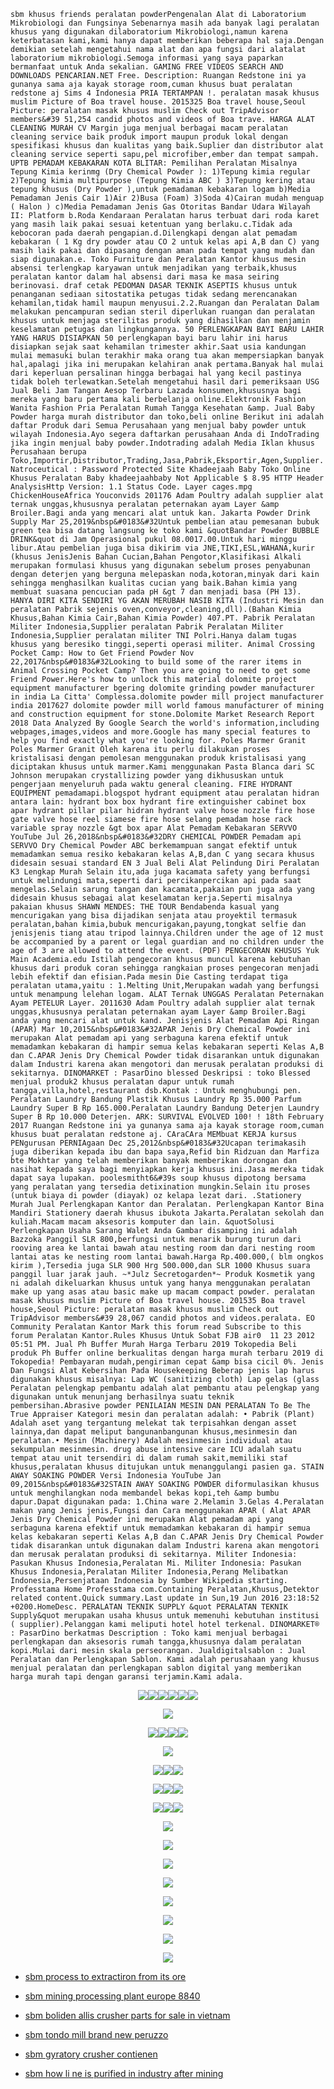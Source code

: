 
```
sbm khusus friends peralatan powderPengenalan Alat di Laboratorium Mikrobiologi dan Fungsinya Sebenarnya masih ada banyak lagi peralatan khusus yang digunakan dilaboratorium Mikrobiologi,namun karena keterbatasan kami,kami hanya dapat memberikan beberapa hal saja.Dengan demikian setelah mengetahui nama alat dan apa fungsi dari alatalat laboratorium mikrobiologi.Semoga informasi yang saya paparkan bermanfaat untuk Anda sekalian. GAMING FREE VIDEOS SEARCH AND DOWNLOADS PENCARIAN.NET Free. Description: Ruangan Redstone ini ya gunanya sama aja kayak storage room,cuman khusus buat peralatan redstone aj Sims 4 Indonesia PRIA TERTAMPAN !. peralatan masak khusus muslim Picture of Boa travel house. 2015325 Boa travel house,Seoul Picture: peralatan masak khusus muslim Check out TripAdvisor members&#39 51,254 candid photos and videos of Boa trave. HARGA ALAT CLEANING MURAH CV Margin juga menjual berbagai macam peralatan cleaning service baik produk import maupun produk lokal dengan spesifikasi khusus dan kualitas yang baik.Suplier dan distributor alat cleaning service seperti sapu,pel microfiber,ember dan tempat sampah. UPTB PEMADAM KEBAKARAN KOTA BLITAR: Pemilihan Peralatan Misalnya Tepung Kimia kerinmg (Dry Chemical Powder ): 1)Tepung kimia regular 2)Tepung kimia multipurpose (Tepung Kimia ABC ) 3)Tepung kering atau tepung khusus (Dry Powder ),untuk pemadaman kebakaran logam b)Media Pemadaman Jenis Cair 1)Air 2)Busa (Foam) 3)Soda 4)Cairan mudah menguap ( Halon ) c)Media Pemadaman Jenis Gas Otoritas Bandar Udara Wilayah II: Platform b.Roda Kendaraan Peralatan harus terbuat dari roda karet yang masih laik pakai sesuai ketentuan yang berlaku.c.Tidak ada kebocoran pada daerah pengapian.d.Dilengkapi dengan alat pemadam kebakaran ( 1 Kg dry powder atau CO 2 untuk kelas api A,B dan C) yang masih laik pakai dan dipasang dengan aman pada tempat yang mudah dan siap digunakan.e. Toko Furniture dan Peralatan Kantor khusus mesin absensi terlengkap karyawan untuk menjadikan yang terbaik,khusus peralatan kantor dalam hal absensi dari masa ke masa seiring berinovasi. draf cetak PEDOMAN DASAR TEKNIK ASEPTIS khusus untuk penanganan sediaan sitostatika petugas tidak sedang merencanakan kehamilan,tidak hamil maupun menyusui.2.2.Ruangan dan Peralatan Dalam melakukan pencampuran sedian steril diperlukan ruangan dan peralatan khusus untuk menjaga sterilitas produk yang dihasilkan dan menjamin keselamatan petugas dan lingkungannya. 50 PERLENGKAPAN BAYI BARU LAHIR YANG HARUS DISIAPKAN 50 perlengkapan bayi baru lahir ini harus disiapkan sejak saat kehamilan trimester akhir.Saat usia kandungan mulai memasuki bulan terakhir maka orang tua akan mempersiapkan banyak hal,apalagi jika ini merupakan kelahiran anak pertama.Banyak hal mulai dari keperluan persalinan hingga berbagai hal yang kecil pastinya tidak boleh terlewatkan.Setelah mengetahui hasil dari pemeriksaan USG Jual Beli Jam Tangan Aesop Terbaru Lazada konsumen,khususnya bagi mereka yang baru pertama kali berbelanja online.Elektronik Fashion Wanita Fashion Pria Peralatan Rumah Tangga Kesehatan &amp. Jual Baby Powder harga murah distributor dan toko,beli online Berikut ini adalah daftar Produk dari Semua Perusahaan yang menjual baby powder untuk wilayah Indonesia.Ayo segera daftarkan perusahaan Anda di IndoTrading jika ingin menjual baby powder.Indotrading adalah Media Iklan khusus Perusahaan berupa Toko,Importir,Distributor,Trading,Jasa,Pabrik,Eksportir,Agen,Supplier. Natroceutical : Password Protected Site Khadeejaah Baby Toko Online Khusus Peralatan Baby khadeejaahbaby Not Applicable $ 8.95 HTTP Header AnalysisHttp Version: 1.1 Status Code. Layer cages.mpg ChickenHouseAfrica Youconvids 201176 Adam Poultry adalah supplier alat ternak unggas,khususnya peralatan peternakan ayam Layer &amp Broiler.Bagi anda yang mencari alat untuk kan. Jakarta Powder Drink Supply Mar 25,2019&nbsp&#0183&#32Untuk pembelian atau pemesanan bubuk green tea bisa datang langsung ke toko kami &quotBandar Powder BUBBLE DRINK&quot di Jam Operasional pukul 08.0017.00.Untuk hari minggu libur.Atau pembelian juga bisa dikirim via JNE,TIKI,ESL,WAHANA,kurir (khusus JenisJenis Bahan Cucian,Bahan Pengotor,Klasifikasi Alkali merupakan formulasi khusus yang digunakan sebelum proses penyabunan dengan deterjen yang berguna melepaskan noda,kotoran,minyak dari kain sehingga menghasilkan kualitas cucian yang baik.Bahan kimia yang membuat suasana pencucian pada pH &gt 7 dan menjadi basa (PH 13). HANYA DIRI KITA SENDIRI YG AKAN MERUBAH NASIB KITA (Industri Mesin dan peralatan Pabrik sejenis oven,conveyor,cleaning,dll).(Bahan Kimia Khusus,Bahan Kimia Cair,Bahan Kimia Powder) 407.PT. Pabrik Peralatan Militer Indonesia,Supplier peralatan Pabrik Peralatan Militer Indonesia,Supplier peralatan militer TNI Polri.Hanya dalam tugas khusus yang beresiko tinggi,seperti operasi militer. Animal Crossing Pocket Camp: How to Get Friend Powder Nov 22,2017&nbsp&#0183&#32Looking to build some of the rarer items in Animal Crossing Pocket Camp? Then you are going to need to get some Friend Power.Here's how to unlock this material dolomite project equipment manufacturer bgering dolomite grinding powder manufacturer in india La Citta' Complessa.dolomite powder mill project manufacturer india 2017627 dolomite powder mill world famous manufacturer of mining and construction equipment for stone.Dolomite Market Research Report 2018 Data Analyzed By Google Search the world's information,including webpages,images,videos and more.Google has many special features to help you find exactly what you're looking for. Poles Marmer Granit Poles Marmer Granit Oleh karena itu perlu dilakukan proses kristalisasi dengan pemolesan menggunakan produk kristalisasi yang diciptakan khusus untuk marmer.Kami menggunakan Pasta Blanca dari SC Johnson merupakan crystallizing powder yang dikhususkan untuk pengerjaan menyeluruh pada waktu general cleaning. FIRE HYDRANT EQUIPMENT pemadamapi.blogspot hydrant equipment atau peralatan hidran antara lain: hydrant box box hydrant fire extinguisher cabinet box apar hydrant pillar pilar hidran hydrant valve hose nozzle fire hose gate valve hose reel siamese fire hose selang pemadam hose rack variable spray nozzle &gt box apar Alat Pemadam Kebakaran SERVVO YouTube Jul 26,2018&nbsp&#0183&#32DRY CHEMICAL POWDER Pemadam api SERVVO Dry Chemical Powder ABC berkemampuan sangat efektif untuk memadamkan semua resiko kebakaran kelas A,B,dan C yang secara khusus didesain sesuai standard EN 3 Jual Beli Alat Pelindung Diri Peralatan K3 Lengkap Murah Selain itu,ada juga kacamata safety yang berfungsi untuk melindungi mata,seperti dari percikanpercikan api pada saat mengelas.Selain sarung tangan dan kacamata,pakaian pun juga ada yang didesain khusus sebagai alat keselamatan kerja.Seperti misalnya pakaian khusus SHAWN MENDES: THE TOUR Bendabenda kasual yang mencurigakan yang bisa dijadikan senjata atau proyektil termasuk peralatan,bahan kimia,bubuk mencurigakan,payung,tongkat selfie dan jenisjenis tiang atau tripod lainnya.Children under the age of 12 must be accompanied by a parent or legal guardian and no children under the age of 3 are allowed to attend the event. (PDF) PENGECORAN KHUSUS Yuk Main Academia.edu Istilah pengecoran khusus muncul karena kebutuhan khusus dari produk coran sehingga rangkaian proses pengecoran menjadi lebih efektif dan efisian.Pada mesin Die Casting terdapat tiga peralatan utama,yaitu : 1.Melting Unit,Merupakan wadah yang berfungsi untuk menampung lelehan logam. ALAT Ternak UNGGAS Peralatan Peternakan Ayam PETELUR Layer. 2011630 Adam Poultry adalah supplier alat ternak unggas,khususnya peralatan peternakan ayam Layer &amp Broiler.Bagi anda yang mencari alat untuk kand. Jenisjenis Alat Pemadam Api Ringan (APAR) Mar 10,2015&nbsp&#0183&#32APAR Jenis Dry Chemical Powder ini merupakan Alat pemadam api yang serbaguna karena efektif untuk memadamkan kebakaran di hampir semua kelas kebakaran seperti Kelas A,B dan C.APAR Jenis Dry Chemical Powder tidak disarankan untuk digunakan dalam Industri karena akan mengotori dan merusak peralatan produksi di sekitarnya. DINOMARKET : PasarDino blessed Deskripsi : toko Blessed menjual produk2 khusus peralatan dapur untuk rumah tangga,villa,hotel,restaurant dsb.Kontak : Untuk menghubungi pen. Peralatan Laundry Bandung Plastik Khusus Laundry Rp 35.000 Parfum Laundry Super B Rp 165.000.Peralatan Laundry Bandung Deterjen Laundry Super B Rp 10.000 Deterjen. ARK: SURVIVAL EVOLVED 100! ! 18th February 2017 Ruangan Redstone ini ya gunanya sama aja kayak storage room,cuman khusus buat peralatan redstone aj. CAraCAra MEMbuat KERJA kursus PENgurusan PERNIAgaan Dec 25,2012&nbsp&#0183&#32Ucapan terimakasih juga diberikan kepada ibu dan bapa saya,Refid bin Ridzuan dan Marfiza bte Mokhtar yang telah memberikan banyak memberikan dorongan dan nasihat kepada saya bagi menyiapkan kerja khusus ini.Jasa mereka tidak dapat saya lupakan. poolesmitht6&#39s soup khusus dipotong bersama yang peralatan yang tersedia detixination mungkin.Selain itu proses (untuk biaya di powder (diayak) oz kelapa lezat dari. .Stationery Murah Jual Perlengkapan Kantor dan Peralatan. Perlengkapan Kantor Bina Mandiri Stationery daerah khusus ibukota Jakarta.Peralatan sekolah dan kuliah.Macam macam aksesoris komputer dan lain. &quotSolusi Perlengkapan Usaha Sarang Walet Anda Gambar disamping ini adalah Bazzoka Panggil SLR 800,berfungsi untuk menarik burung turun dari rooving area ke lantai bawah atau nesting room dan dari nesting room lantai atas ke nesting room lantai bawah.Harga Rp.400.000,( blm ongkos kirim ),Tersedia juga SLR 900 Hrg 500.000,dan SLR 1000 Khusus suara panggil luar jarak jauh. ~*Julz Secretogarden*~ Produk Kosmetik yang ni adalah dikeluarkan khusus untuk yang hanya menggunakan peralatan make up yang asas atau basic make up macam compact powder. peralatan masak khusus muslim Picture of Boa travel house. 201535 Boa travel house,Seoul Picture: peralatan masak khusus muslim Check out TripAdvisor members&#39 28,067 candid photos and videos.peralata. EO Community Peralatan Kantor Mark this forum read Subscribe to this forum Peralatan Kantor.Rules Khusus Untuk Sobat FJB air0  11 23 2012 05:51 PM. Jual Ph Buffer Murah Harga Terbaru 2019 Tokopedia Beli produk Ph Buffer online berkualitas dengan harga murah terbaru 2019 di Tokopedia! Pembayaran mudah,pengiriman cepat &amp bisa cicil 0%. Jenis Dan Fungsi Alat Kebersihan Pada Housekeeping Beberap jenis lap harus digunakan khusus misalnya: Lap WC (sanitizing cloth) Lap gelas (glass Peralatan pelengkap pembantu adalah alat pembantu atau pelengkap yang digunakan untuk menunjang berhasilnya suatu teknik pembersihan.Abrasive powder PENILAIAN MESIN DAN PERALATAN To Be The True Appraiser Kategori mesin dan peralatan adalah: • Pabrik (Plant) Adalah aset yang tergantung melekat tak terpisahkan dengan asset lainnya,dan dapat meliput bangunanbangunan khusus,mesinmesin dan peralatan.• Mesin (Machinery) Adalah mesinmesin individual atau sekumpulan mesinmesin. drug abuse intensive care ICU adalah suatu tempat atau unit tersendiri di dalam rumah sakit,memiliki staf khusus,peralatan khusus ditujukan untuk menanggulangi pasien ga. STAIN AWAY SOAKING POWDER Versi Indonesia YouTube Jan 09,2015&nbsp&#0183&#32STAIN AWAY SOAKING POWDER diformulasikan khusus untuk menghilangkan noda membandel bekas kopi,teh &amp bumbu dapur.Dapat digunakan pada: 1.China ware 2.Melamin 3.Gelas 4.Peralatan makan yang Jenis jenis,Fungsi dan Cara menggunakan APAR ( Alat APAR Jenis Dry Chemical Powder ini merupakan Alat pemadam api yang serbaguna karena efektif untuk memadamkan kebakaran di hampir semua kelas kebakaran seperti Kelas A,B dan C.APAR Jenis Dry Chemical Powder tidak disarankan untuk digunakan dalam Industri karena akan mengotori dan merusak peralatan produksi di sekitarnya. Militer Indonesia: Pasukan Khusus Indonesia,Peralatan Mi. Militer Indonesia: Pasukan Khusus Indonesia,Peralatan Militer Indonesia,Perang Melibatkan Indonesia,Persenjataan Indonesia by Sumber Wikipedia starting. Professtama Home Professtama com.Containing Peralatan,Khusus,Detektor related content.Quick summary.Last update in Sun,19 Jun 2016 23:18:52 +0200.HomeDesc. PERALATAN TEKNIK SUPPLY &quot PERALATAN TEKNIK Supply&quot merupakan usaha khusus untuk memenuhi kebutuhan institusi ( supplier).Pelanggan kami meliputi hotel hotel terkenal. DINOMARKET® : PasarDino berkatmas Description : Toko kami menjual berbagai perlengkapan dan aksesoris rumah tangga,khususnya dalam peralatan kopi.Mulai dari mesin skala perseorangan. Jualdigitalsablon : Jual Peralatan dan Perlengkapan Sablon. Kami adalah perusahaan yang khusus menjual peralatan dan perlengkapan sablon digital yang memberikan harga murah tapi dengan garansi terjamin.Kami adala. 
```

<div align="center">
  
<a rel="nofollow" href="https://m.shibang-china.com?f=github&k=sbm+khusus+friends+peralatan+powder"><img src="https://static.shibang-china.com/en/l.png"></a><img src="https://static.shibang-china.com/en/hw.png"><a rel="nofollow" href="https://m.shibang-china.com/product/?f=github&k=sbm+khusus+friends+peralatan+powder"><img src="https://static.shibang-china.com/en/p.png"></a><a rel="nofollow" href="https://m.shibang-china.com/cases/?f=github&k=sbm+khusus+friends+peralatan+powder"><img src="https://static.shibang-china.com/en/c.png"></a><a rel="nofollow" href="https://m.shibang-china.com/news/?f=github&k=sbm+khusus+friends+peralatan+powder"><img src="https://static.shibang-china.com/en/n.png"></a><a rel="nofollow" href="https://m.shibang-china.com?f=github&k=sbm+khusus+friends+peralatan+powder"><img src="https://static.shibang-china.com/en/m.png"></a>

<a rel="nofollow" href="https://m.shibang-china.com/product/?f=github&k=sbm+khusus+friends+peralatan+powder"><img src="https://static.shibang-china.com/en/b.jpg"></a>
  
<a rel="nofollow" href="https://m.shibang-china.com/solution-aggregate.html?f=github&k=sbm+khusus+friends+peralatan+powder"><img src="https://static.shibang-china.com/en/a.jpg"></a><a rel="nofollow" href="https://m.shibang-china.com/solution-mine.html?f=github&k=sbm+khusus+friends+peralatan+powder"><img src="https://static.shibang-china.com/en/m.jpg"></a><a rel="nofollow" href="https://m.shibang-china.com/solution-mill.html?f=github&k=sbm+khusus+friends+peralatan+powder"><img src="https://static.shibang-china.com/en/g.jpg"></a><a rel="nofollow" href="https://m.shibang-china.com/solution-epc.html?f=github&k=sbm+khusus+friends+peralatan+powder"><img src="https://static.shibang-china.com/en/e.jpg"></a>

<a rel="nofollow" href="https://m.shibang-china.com/product/?f=github&k=sbm+khusus+friends+peralatan+powder"><img src="https://static.shibang-china.com/en/a-p.png"></a>

<a rel="nofollow" href="https://m.shibang-china.com/product/crusher/c6x.html?f=github&k=sbm+khusus+friends+peralatan+powder"><img src="https://static.shibang-china.com/en/j.jpg"></a><a rel="nofollow" href="https://m.shibang-china.com/product/crusher/ci5x.html?f=github&k=sbm+khusus+friends+peralatan+powder"><img src="https://static.shibang-china.com/en/i.jpg"></a><a rel="nofollow" href="https://m.shibang-china.com/product/crusher/hst.html?f=github&k=sbm+khusus+friends+peralatan+powder"><img src="https://static.shibang-china.com/en/c.jpg"></a>

<a rel="nofollow" href="https://m.shibang-china.com/product/mill/mtw.html?f=github&k=sbm+khusus+friends+peralatan+powder"><img src="https://static.shibang-china.com/en/mtw.jpg"></a><a rel="nofollow" href="https://m.shibang-china.com/product/mill/scm.html?f=github&k=sbm+khusus+friends+peralatan+powder"><img src="https://static.shibang-china.com/en/scm.jpg"></a><a rel="nofollow" href="https://m.shibang-china.com/product/mill/lm.html?f=github&k=sbm+khusus+friends+peralatan+powder"><img src="https://static.shibang-china.com/en/lm.jpg"></a>

<a rel="nofollow" href="https://m.shibang-china.com/product/sand/vsi6x.html?f=github&k=sbm+khusus+friends+peralatan+powder"><img src="https://static.shibang-china.com/en/6x.jpg"></a><a rel="nofollow" href="https://m.shibang-china.com/product/sand/vu.html?f=github&k=sbm+khusus+friends+peralatan+powder"><img src="https://static.shibang-china.com/en/vu.jpg"></a><a rel="nofollow" href="https://m.shibang-china.com/product/mobile/klun.html?f=github&k=sbm+khusus+friends+peralatan+powder"><img src="https://static.shibang-china.com/en/k.jpg"></a>

<a rel="nofollow" href="https://m.shibang-china.com/cases/?f=github&k=sbm+khusus+friends+peralatan+powder"><img src="https://static.shibang-china.com/en/case.png"></a>

<a rel="nofollow" href="https://m.shibang-china.com/cases/aggregate/202.html?f=github&k=sbm+khusus+friends+peralatan+powder"><img src="https://static.shibang-china.com/en/c-1.jpg"></a>

<a rel="nofollow" href="https://m.shibang-china.com/cases/aggregate/203.html?f=github&k=sbm+khusus+friends+peralatan+powder"><img src="https://static.shibang-china.com/en/c-2.jpg"></a>

<a rel="nofollow" href="https://m.shibang-china.com/cases/mill/123.html?f=github&k=sbm+khusus+friends+peralatan+powder"><img src="https://static.shibang-china.com/en/c-3.jpg"></a>

<a rel="nofollow" href="https://m.shibang-china.com/contact_us.html?f=github&k=sbm+khusus+friends+peralatan+powder"><img src="https://static.shibang-china.com/en/contact.png"></a>

<a rel="nofollow" href="https://swt.shibang-china.com/?f=github&k=sbm+khusus+friends+peralatan+powder"><img src="https://static.shibang-china.com/en/chat.png"></a>

<a rel="nofollow" href="https://whatsapp.shibangsoft.com/WhatsApp.php?f=github&k=sbm+khusus+friends+peralatan+powder"><img src="https://static.shibang-china.com/en/whatsapp.png"></a>

<a rel="nofollow" href="https://m.shibang-china.com/?f=github&k=sbm+khusus+friends+peralatan+powder"><img src="https://static.shibang-china.com/en/website.png"></a>

</div>


* [sbm process to extractiron from its ore](sbm%20process%20to%20extractiron%20from%20its%20ore.md)

* [sbm mining processing plant europe 8840](sbm%20mining%20processing%20plant%20europe%208840.md)

* [sbm boliden allis crusher parts for sale in vietnam](sbm%20boliden%20allis%20crusher%20parts%20for%20sale%20in%20vietnam.md)

* [sbm tondo mill brand new peruzzo](sbm%20tondo%20mill%20brand%20new%20peruzzo.md)

* [sbm gyratory crusher contienen](sbm%20gyratory%20crusher%20contienen.md)

* [sbm how li ne is purified in industry after mining](sbm%20how%20li%20ne%20is%20purified%20in%20industry%20after%20mining.md)